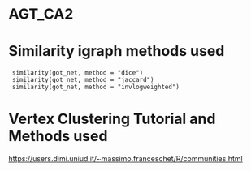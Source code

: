 # AGT_CA2

# Similarity igraph methods used
```
 similarity(got_net, method = "dice")
 similarity(got_net, method = "jaccard")
 similarity(got_net, method = "invlogweighted")
```

# Vertex Clustering Tutorial and Methods used
https://users.dimi.uniud.it/~massimo.franceschet/R/communities.html
